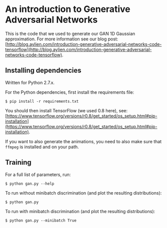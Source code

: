 # An introduction to Generative Adversarial Networks

This is the code that we used to generate our GAN 1D Gaussian approximation.
For more information see our blog post: [http://blog.aylien.com/introduction-generative-adversarial-networks-code-tensorflow](http://blog.aylien.com/introduction-generative-adversarial-networks-code-tensorflow).

## Installing dependencies

Written for Python 2.7.x.

For the Python dependencies, first install the requirements file:

    $ pip install -r requirements.txt

You should then install TensorFlow (we used 0.8 here), see: [https://www.tensorflow.org/versions/r0.8/get_started/os_setup.html#pip-installation](https://www.tensorflow.org/versions/r0.8/get_started/os_setup.html#pip-installation).

If you want to also generate the animations, you need to also make sure that `ffmpeg` is installed and on your path.

## Training

For a full list of parameters, run:

    $ python gan.py --help

To run without minibatch discrimination (and plot the resulting distributions):

    $ python gan.py

To run with minibatch discrimination (and plot the resulting distributions):

    $ python gan.py --minibatch True
